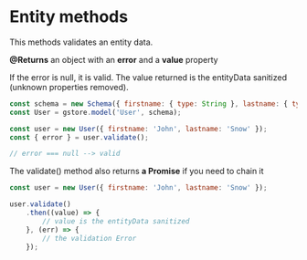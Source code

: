 # Entity methods

This methods validates an entity data.

**@Returns** an object with an **error** and a **value** property

If the error is null, it is valid. The value returned is the entityData sanitized (unknown properties removed).

```js
const schema = new Schema({ firstname: { type: String }, lastname: { type: String } });
const User = gstore.model('User', schema);

const user = new User({ firstname: 'John', lastname: 'Snow' });
const { error } = user.validate();

// error === null --> valid

```

The validate() method also returns **a Promise** if you need to chain it

```js
const user = new User({ firstname: 'John', lastname: 'Snow' });

user.validate()
    .then((value) => {
        // value is the entityData sanitized
    }, (err) => {
        // the validation Error
    });
 
``` 

